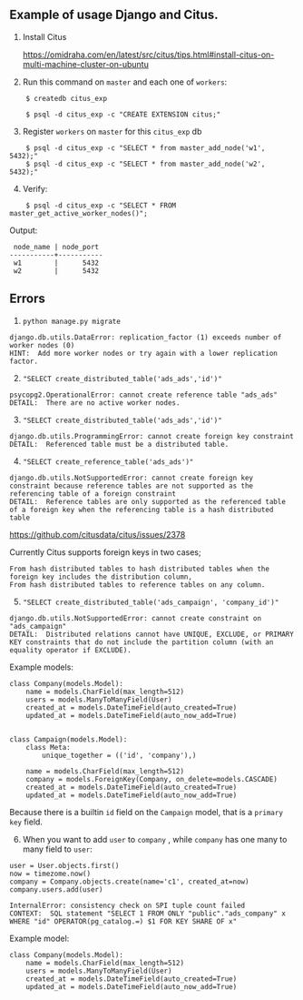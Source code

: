 
Example of usage Django and Citus.
----------------------------------



1. Install Citus

    https://omidraha.com/en/latest/src/citus/tips.html#install-citus-on-multi-machine-cluster-on-ubuntu

2. Run this command on `master` and each one of `workers`:


```
    $ createdb citus_exp

    $ psql -d citus_exp -c "CREATE EXTENSION citus;"

```

3. Register `workers` on `master` for this `citus_exp` db

```
    $ psql -d citus_exp -c "SELECT * from master_add_node('w1', 5432);"
    $ psql -d citus_exp -c "SELECT * from master_add_node('w2', 5432);"

```

4. Verify:

```
    $ psql -d citus_exp -c "SELECT * FROM master_get_active_worker_nodes()";
```
Output:

```
 node_name | node_port
-----------+-----------
 w1        |      5432
 w2        |      5432

```



Errors
------


1. `python manage.py migrate`


```
django.db.utils.DataError: replication_factor (1) exceeds number of worker nodes (0)
HINT:  Add more worker nodes or try again with a lower replication factor.
```

2. `"SELECT create_distributed_table('ads_ads','id')"`


```
psycopg2.OperationalError: cannot create reference table "ads_ads"
DETAIL:  There are no active worker nodes.
```



3. `"SELECT create_distributed_table('ads_ads','id')"`

```
django.db.utils.ProgrammingError: cannot create foreign key constraint
DETAIL:  Referenced table must be a distributed table.

```



4. `"SELECT create_reference_table('ads_ads')"`


```
django.db.utils.NotSupportedError: cannot create foreign key constraint because reference tables are not supported as the referencing table of a foreign constraint
DETAIL:  Reference tables are only supported as the referenced table of a foreign key when the referencing table is a hash distributed table

```

https://github.com/citusdata/citus/issues/2378

Currently Citus supports foreign keys in two cases;

    From hash distributed tables to hash distributed tables when the foreign key includes the distribution column,
    From hash distributed tables to reference tables on any column.

5. `"SELECT create_distributed_table('ads_campaign', 'company_id')"`

```
django.db.utils.NotSupportedError: cannot create constraint on "ads_campaign"
DETAIL:  Distributed relations cannot have UNIQUE, EXCLUDE, or PRIMARY KEY constraints that do not include the partition column (with an equality operator if EXCLUDE).
```

Example models:

```
class Company(models.Model):
    name = models.CharField(max_length=512)
    users = models.ManyToManyField(User)
    created_at = models.DateTimeField(auto_created=True)
    updated_at = models.DateTimeField(auto_now_add=True)


class Campaign(models.Model):
    class Meta:
        unique_together = (('id', 'company'),)

    name = models.CharField(max_length=512)
    company = models.ForeignKey(Company, on_delete=models.CASCADE)
    created_at = models.DateTimeField(auto_created=True)
    updated_at = models.DateTimeField(auto_now_add=True)

```

Because there is a builtin `id` field on the `Campaign` model, that is a `primary key` field.

6.  When you want to add `user` to `company` , while `company` has one many to many field to `user`:


```
user = User.objects.first()
now = timezome.now()
company = Company.objects.create(name='c1', created_at=now)
company.users.add(user)
```


```
InternalError: consistency check on SPI tuple count failed
CONTEXT:  SQL statement "SELECT 1 FROM ONLY "public"."ads_company" x WHERE "id" OPERATOR(pg_catalog.=) $1 FOR KEY SHARE OF x"
```


Example model:

```
class Company(models.Model):
    name = models.CharField(max_length=512)
    users = models.ManyToManyField(User)
    created_at = models.DateTimeField(auto_created=True)
    updated_at = models.DateTimeField(auto_now_add=True)

```
